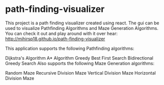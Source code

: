 # path-finding-visualizer

This project is a path finding visualizer created using react. The gui can be used to visualize Pathfinding Algorithms and Maze Generation Algorithms. You can check it out and play around with it over hear: http://mihirsp18.github.io/path-finding-visualizer

This application supports the following Pathfinding algorithms:

Dijkstra's Algorithm
A* Algorithm
Greedy Best First Search
Bidirectional Greedy Search
Also supports the following Maze Generation algorithms:

Random Maze
Recursive Division Maze
Vertical Division Maze
Horizontal Division Maze
